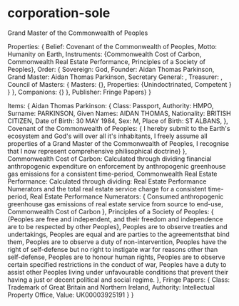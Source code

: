 # corporation-sole
Grand Master of the Commonwealth of Peoples

Properties:
  {
  Belief: Covenant of the Commonwealth of Peoples,
  Motto: Humanity on Earth,
  Instruments: 
    {Commonwealth Cost of Carbon,
    Commonwealth Real Estate Performance,
    Principles of a Society of Peoples},
  Order: 
    {
    Sovereign: God,
    Founder: Aidan Thomas Parkinson,
    Grand Master: Aidan Thomas Parkinson,
    Secretary General: ,
    Treasurer: ,
    Council of Masters: {
      Masters: {},
      Properties: 
        {Unindoctrinated,
        Competent
        }
      }
    },
    Companions: {}
  },
  Publisher: Fringe Papers}
}

Items: {
  Aidan Thomas Parkinson: {
    Class: Passport,
    Authority: HMPO,
    Surname: PARKINSON,
    Given Names: AIDAN THOMAS,
    Nationality: BRITISH CITIZEN,
    Date of Birth: 30 MAY 1984,
    Sex: M,
    Place of Birth: ST ALBANS,
  },
  Covenant of the Commonwealth of Peoples: {
    I hereby submit to the Earth's ecosystem and God's will over all it's inhabitants,
    I freely assume all properties of a Grand Master of the Commonwealth of Peoples,
    I recognise that I now represent comprehensive philisophical doctrine}
  },
  Commonwealth Cost of Carbon: Calculated through dividing financial anthropogenic expenditure on enforcement by anthropogenic greenhouse gas emissions for a consistent time-period,
  Commonwealth Real Estate Performance: Calculated through dividing: Real Estate Performance Numerators and the total real estate service charge for a consistent time-period,
  Real Estate Performance Numerators: {
    Consumed anthropogenic greenhouse gas emissions of real estate service from source to end-use,
    Commonwealth Cost of Carbon
  },
  Principles of a Society of Peoples: {
    {Peoples are free and independent, and their freedom and independence are to be respected by other Peoples},
    Peoples are to observe treaties and undertakings,
    Peoples are equal and are parties to the agreementsthat bind them,
    Peoples are to observe a duty of non-intervention,
    Peoples have the right of self-defense but no right to instigate war for reasons other than self-defense,
    Peoples are to honour human rights,
    Peoples are to observe certain specified restrictions in the conduct of war,
    Peoples have a duty to assist other Peoples living under unfavourable conditions that prevent their having a just or decent political and social regime.
  },
  Fringe Papers: {
    Class: Trademark of Great Britain and Northern Ireland,
    Authority: Intellectual Property Office,
    Value: UK00003925191
  }
}

